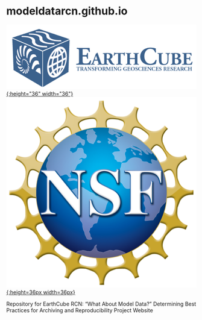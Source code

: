# modeldatarcn.github.io
[![](images/logo_earthcube_full_horizontal.png){:height="36" width="36"}](http://earthcube.org/)
[![](images/NSF_4-Color_bitmap_Logo.png){:height=36px width=36px}](https://nsf.gov/)

Repository for EarthCube RCN: “What About Model Data?”  Determining Best Practices for Archiving and Reproducibility Project Website
